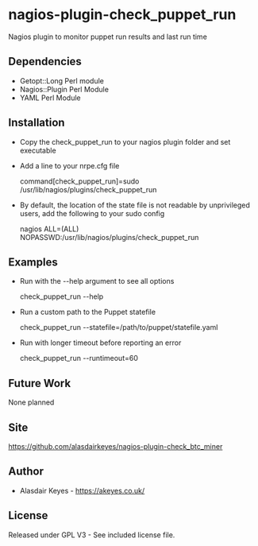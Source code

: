 # nagios-plugin-check_puppet_run
Nagios plugin to monitor puppet run results and last run time

## Dependencies

* Getopt::Long Perl module
* Nagios::Plugin Perl Module
* YAML Perl Module

## Installation

* Copy the check_puppet_run to your nagios plugin folder and set executable
* Add a line to your nrpe.cfg file

    command[check_puppet_run]=sudo /usr/lib/nagios/plugins/check_puppet_run

* By default, the location of the state file is not readable by unprivileged users, add the following to your sudo config

    nagios    ALL=(ALL) NOPASSWD:/usr/lib/nagios/plugins/check_puppet_run


## Examples

* Run with the --help argument to see all options

    check_puppet_run --help

* Run a custom path to the Puppet statefile

    check_puppet_run --statefile=/path/to/puppet/statefile.yaml

* Run with longer timeout before reporting an error

    check_puppet_run --runtimeout=60

## Future Work

None planned

## Site 

https://github.com/alasdairkeyes/nagios-plugin-check_btc_miner

## Author

* Alasdair Keyes - https://akeyes.co.uk/

## License

Released under GPL V3 - See included license file.
